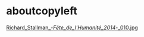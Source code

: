 # aboutcopyleft

[Richard_Stallman_-_Fête_de_l'Humanité_2014_-_010.jpg](Richard_Stallman_-_Fête_de_l'Humanité_2014_-_010.jpg)

